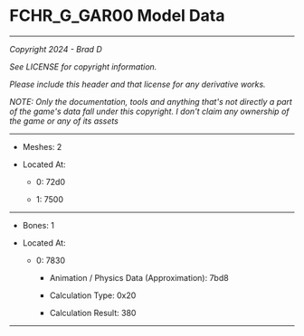 # FCHR_G_GAR00 Model Data

---

*Copyright 2024 - Brad D*

*See LICENSE for copyright information.*

*Please include this header and that license for any derivative works.*

*NOTE: Only the documentation, tools and anything that's not directly a part of the game's data fall under this copyright. I don't claim any ownership of the game or any of its assets*

---

* Meshes: 2

* Located At:

  * 0: 72d0

  * 1: 7500

---

* Bones: 1

* Located At:

  * 0: 7830

    * Animation / Physics Data (Approximation): 7bd8

    * Calculation Type: 0x20

    * Calculation Result: 380

---

